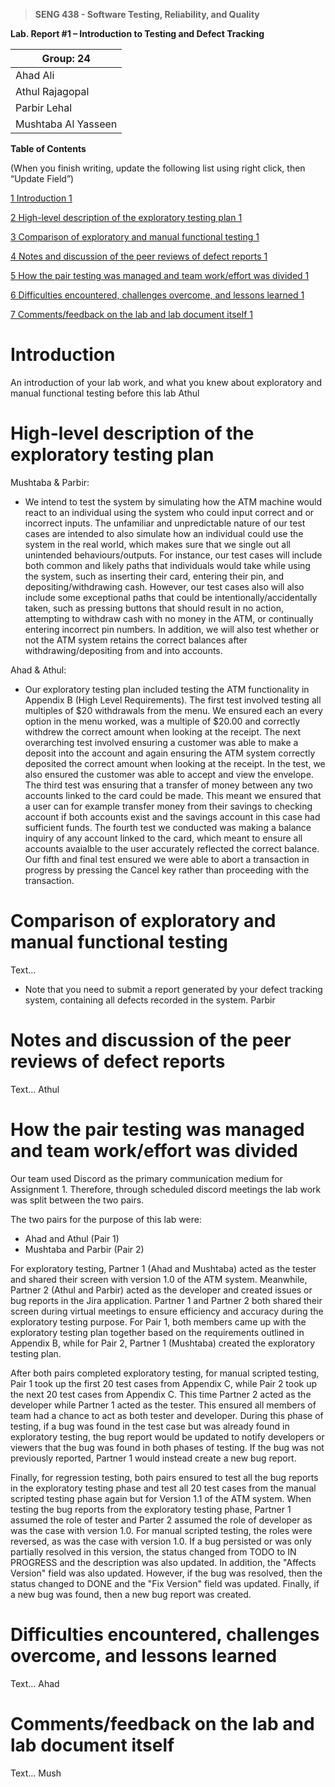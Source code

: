 >   **SENG 438 - Software Testing, Reliability, and Quality**

**Lab. Report \#1 – Introduction to Testing and Defect Tracking**

| Group: 24      |
|-----------------|
| Ahad Ali                |   
| Athul Rajagopal              |   
| Parbir Lehal               |   
| Mushtaba Al Yasseen                |   


**Table of Contents**

(When you finish writing, update the following list using right click, then
“Update Field”)

[1 Introduction	1](#_Toc439194677)

[2 High-level description of the exploratory testing plan	1](#_Toc439194678)

[3 Comparison of exploratory and manual functional testing	1](#_Toc439194679)

[4 Notes and discussion of the peer reviews of defect reports	1](#_Toc439194680)

[5 How the pair testing was managed and team work/effort was
divided	1](#_Toc439194681)

[6 Difficulties encountered, challenges overcome, and lessons
learned	1](#_Toc439194682)

[7 Comments/feedback on the lab and lab document itself	1](#_Toc439194683)

# Introduction

An introduction of your lab work, and what you knew about exploratory and manual
functional testing before this lab
Athul 

# High-level description of the exploratory testing plan

Mushtaba & Parbir:

* We intend to test the system by simulating how the ATM machine would react to an individual using the system who could input correct and or incorrect inputs. The unfamiliar and unpredictable nature of our test cases are intended to also simulate how an individual could use the system in the real world, which makes sure that we single out all unintended behaviours/outputs. For instance, our test cases will include both common and likely paths that individuals would take while using the system, such as inserting their card, entering their pin, and depositing/withdrawing cash. However, our test cases also will also include some exceptional paths that could be intentionally/accidentally taken, such as pressing buttons that should result in no action, attempting to withdraw cash with no money in the ATM, or continually entering incorrect pin numbers. In addition, we will also test whether or not the ATM system retains the correct balances after withdrawing/depositing from and into accounts.

Ahad & Athul: 

* Our exploratory testing plan included testing the ATM functionality in Appendix B (High Level Requirements). The first test involved testing all multiples of $20 withdrawals from the menu. We ensured each an every option in the menu worked, was a multiple of $20.00 and correctly withdrew the correct amount when looking at the receipt. The next overarching test involved ensuring a customer was able to make a deposit into the account and again ensuring the ATM system correctly deposited the correct amount when looking at the receipt. In the test, we also ensured the customer was able to accept and view the envelope. The third test was ensuring that a transfer of money between any two accounts linked to the card could be made. This meant we ensured that a user can for example transfer money from their savings to checking account if both accounts exist and the savings account in this case had sufficient funds. The fourth test we conducted was making a balance inquiry of any account linked to the card, which meant to ensure all accounts avaialble to the user accurately reflected the correct balance. Our fifth and final test ensured we were able to abort a transaction in progress by pressing the Cancel key rather than proceeding with the transaction.


# Comparison of exploratory and manual functional testing

Text…

-   Note that you need to submit a report generated by your defect tracking
    system, containing all defects recorded in the system.
Parbir

# Notes and discussion of the peer reviews of defect reports

Text…
Athul

# How the pair testing was managed and team work/effort was divided 

Our team used Discord as the primary communication medium for Assignment 1. Therefore, through scheduled discord meetings the lab work was split between the two pairs.

The two pairs for the purpose of this lab were:
* Ahad and Athul (Pair 1)
* Mushtaba and Parbir (Pair 2)

For exploratory testing, Partner 1 (Ahad and Mushtaba) acted as the tester and shared their screen with version 1.0 of the ATM system. Meanwhile, Partner 2 (Athul and Parbir) acted as the developer and created issues or bug reports in the Jira application. Partner 1 and Partner 2 both shared their screen during virtual meetings to ensure efficiency and accuracy during the exploratory testing purpose. For Pair 1, both members came up with the exploratory testing plan together based on the requirements outlined in Appendix B, while for Pair 2, Partner 1 (Mushtaba) created the exploratory testing plan.

After both pairs completed exploratory testing, for manual scripted testing, Pair 1 took up the first 20 test cases from Appendix C, while Pair 2 took up the next 20 test cases from Appendix C. This time Partner 2 acted as the developer while Partner 1 acted as the tester. This ensured all members of team had a chance to act as both tester and developer. During this phase of testing, if a bug was found in the test case but was already found in exploratory testing, the bug report would be updated to notify developers or viewers that the bug was found in both phases of testing. If the bug was not previously reported, Partner 1 would instead create a new bug report.

Finally, for regression testing, both pairs ensured to test all the bug reports in the exploratory testing phase and test all 20 test cases from the manual scripted testing phase again but for Version 1.1 of the ATM system. When testing the bug reports from the exploratory testing phase, Partner 1 assumed the role of tester and Parter 2 assumed the role of developer as was the case with version 1.0. For manual scripted testing, the roles were reversed, as was the case with version 1.0. If a bug persisted or was only partially resolved in this version, the status changed from TODO to IN PROGRESS and the description was also updated. In addition, the "Affects Version" field was also updated. However, if the bug was resolved, then the status changed to DONE and the "Fix Version" field was updated. Finally, if a new bug was found, then a new bug report was created.

# Difficulties encountered, challenges overcome, and lessons learned

Text…
Ahad

# Comments/feedback on the lab and lab document itself

Text…
Mush
